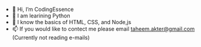 - 👋 Hi, I’m CodingEssence
- 👀 I am learining Python
- 🌱 I know the basics of HTML, CSS, and Node,js
- 📫 If you would like to contect me please email taheem.akter@gmail.com (Currently not reading e-mails)

<!---
CodingEssence/CodingEssence is a ✨ special ✨ repository because its `README.md` (this file) appears on your GitHub profile.
You can click the Preview link to take a look at your changes.
--->
